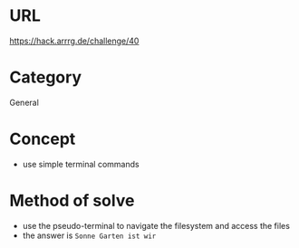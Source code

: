 # URL
https://hack.arrrg.de/challenge/40
# Category
General
# Concept
* use simple terminal commands
# Method of solve
* use the pseudo-terminal to navigate the filesystem and access the files
* the answer is `Sonne Garten ist wir`






